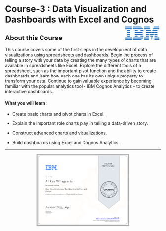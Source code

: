 # Course-3 : Data Visualization and Dashboards with Excel and Cognos <img src="https://raw.githubusercontent.com/villagraciaa/Coursera_Certificates/master/IBM-Banner.png" align="right" width="120" />

## About this Course

This course covers some of the first steps in the development of data visualizations using spreadsheets and dashboards. Begin the process of telling a story with your data by creating the many types of charts that are available in spreadsheets like Excel. Explore the different tools of a spreadsheet, such as the important pivot function and the ability to create dashboards and learn how each one has its own unique property to transform your data. Continue to gain valuable experience by becoming familiar with the popular analytics tool - IBM Cognos Analytics - to create interactive dashboards.
  
#### What you will learn : 
  
- Create basic charts and pivot charts in Excel.

- Explain the important role charts play in telling a data-driven story. 

- Construct advanced charts and visualizations.

- Build dashboards using Excel and Cognos Analytics.



---

<p align="center">
<img src="https://github.com/villagraciaa/Coursera_Certificates/blob/main/IBM%20Specialization%20Data%20Analyst_004.png" width=60% height=60%>

